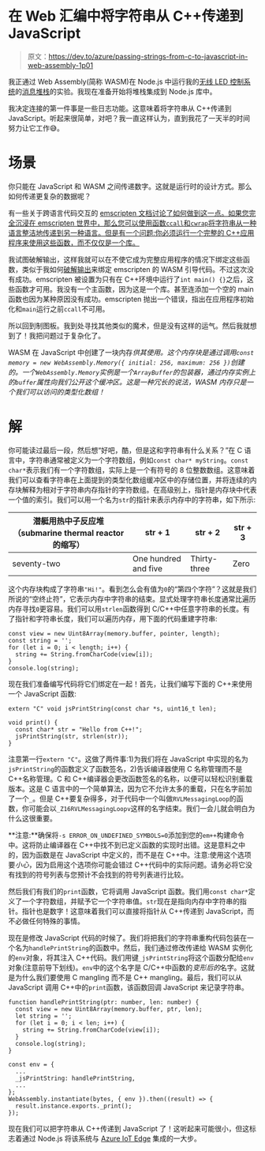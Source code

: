 # 在 Web 汇编中将字符串从 C++传递到 JavaScript

> 原文：<https://dev.to/azure/passing-strings-from-c-to-javascript-in-web-assembly-1p01>

我正通过 Web Assembly(简称 WASM)在 Node.js 中运行我的[无线 LED 控制系统](https://github.com/nebrius/raver-lights)的[消息堆栈](https://github.com/nebrius/RaverLightsMessaging)的实验。我现在准备开始将堆栈集成到 Node.js 库中。

我决定连接的第一件事是一些日志功能。这意味着将字符串从 C++传递到 JavaScript。听起来很简单，对吧？我一直这样认为，直到我花了一天半的时间努力让它工作😅。

# 场景

你只能在 JavaScript 和 WASM 之间传递数字。这就是运行时的设计方式。那么如何传递更复杂的数据呢？

有一些关于跨语言代码交互的 [emscripten 文档讨论了如何做到这一点。如果您完全沉浸在 emscripten 世界中，那么您可以使用函数`ccall`和`cwrap`将字符串从一种语言整洁地传递到另一种语言。但是有一个问题:你必须运行一个完整的 C++应用程序来使用这些函数，而不仅仅是一个库。](https://emscripten.org/docs/porting/connecting_cpp_and_javascript/Interacting-with-code.html)

我试图破解输出，这样我就可以在不使它成为完整应用程序的情况下绑定这些函数，类似于我如何[破解输出](https://dev.to/azure/embedding-emscripten-in-a-nodejs-library-3hdm)来绑定 emscripten 的 WASM 引导代码。不过这次没有成功。emscripten 被设置为只有在 C++环境中运行了`int main() {}`之后，这些函数才可用。我没有一个主函数，因为这是一个库。甚至连添加一个空的 main 函数也因为某种原因没有成功。emscripten 抛出一个错误，指出在应用程序初始化和`main`运行之前`ccall`不可用。

所以回到制图板。我到处寻找其他类似的魔术，但是没有这样的运气。然后我就想到了！我把问题过于复杂化了。

WASM 在 JavaScript 中创建了一块内存*供其使用。这个内存块是通过调用`const memory = new WebAssembly.Memory({ initial: 256, maximum: 256 })`创建的。一个`WebAssembly.Memory`实例是一个`ArrayBuffer`的包装器，通过内存实例上的`buffer`属性向我们公开这个缓冲区。这是一种冗长的说法，WASM 内存只是一个我们可以访问的类型化数组！*

# 解

你可能读过最后一段，然后想“好吧，酷，但是这和字符串有什么关系？”在 C 语言中，字符串通常被定义为一个字符数组，例如`const char* myString`。`const char*`表示我们有一个字符数组，实际上是一个有符号的 8 位整数数组。这意味着我们可以查看字符串在上面提到的类型化数组缓冲区中的存储位置，并将连续的内存块解释为相对于字符串内存指针的字符数组。在高级别上，指针是内存块中代表一个值的索引。我们可以用一个名为`str`的指针来表示内存中的字符串，如下所示:

| 潜艇用热中子反应堆（submarine thermal reactor 的缩写） | str + 1 | str + 2 | str + 3 |
| --- | --- | --- | --- |
| seventy-two | One hundred and five | Thirty-three | Zero |

这个内存块构成了字符串`"Hi!"`。看到怎么会有值为`0`的“第四个字符”？这就是我们所说的“空终止符”，它表示内存中字符串的结束。显式处理字符串长度通常比遍历内存寻找`0`更容易。我们可以用`strlen`函数得到 C/C++中任意字符串的长度。有了指针和字符串长度，我们可以遍历内存，用下面的代码重建字符串:

```
const view = new Uint8Array(memory.buffer, pointer, length);
const string = '';
for (let i = 0; i < length; i++) {
  string += String.fromCharCode(view[i]);
}
console.log(string); 
```

现在我们准备编写代码将它们绑定在一起！首先，让我们编写下面的 C++来使用一个 JavaScript 函数:

```
extern "C" void jsPrintString(const char *s, uint16_t len);

void print() {
  const char* str = "Hello from C++!";
  jsPrintString(str, strlen(str));
} 
```

注意第一行`extern "C"`。这做了两件事:1)为我们将在 JavaScript 中实现的名为`jsPrintString`的函数定义了函数签名，2)告诉编译器使用 C 名称管理而不是 C++名称管理。C 和 C++编译器会更改函数签名的名称，以便可以轻松识别重载版本。这是 C 语言中的一个简单算法，因为它不允许太多的重载，只在名字前加了一个`_`。但是 C++要复杂得多，对于代码中一个叫做`RVLMessagingLoop`的函数，你可能会以`_Z16RVLMessagingLoopv`这样的名字结束。我们一会儿就会明白为什么这很重要。

**注意:**确保将`-s ERROR_ON_UNDEFINED_SYMBOLS=0`添加到您的`em++`构建命令中。这将防止编译器在 C++中找不到已定义函数的实现时出错。这是意料之中的，因为函数是在 JavaScript 中定义的，而不是在 C++中。注意:使用这个选项要*小心*，因为启用这个选项你可能会错过 C++代码中的实际问题。请务必将它没有找到的符号列表与您预计不会找到的符号列表进行比较。

然后我们有我们的`print`函数，它将调用 JavaScript 函数。我们用`const char*`定义了一个字符数组，并赋予它一个字符串值。`str`现在是指向内存中字符串的指针。指针也是数字！这意味着我们可以直接将指针从 C++传递到 JavaScript，而不必做任何特殊的事情。

现在是修改 JavaScript 代码的时候了。我们将把我们的字符串重构代码包装在一个名为`handlePrintString`的函数中。然后，我们通过修改传递给 WASM 实例化的`env`对象，将其注入 C++代码。我们用键`_jsPrintString`将这个函数分配给`env`对象(注意前导下划线)。`env`中的这个名字是 C/C++中函数的*变形后的*名字。这就是为什么我们要使用 C mangling 而不是 C++ mangling。最后，我们可以从 JavaScript 调用 C++中的`print`函数，该函数回调 JavaScript 来记录字符串。

```
function handlePrintString(ptr: number, len: number) {
  const view = new Uint8Array(memory.buffer, ptr, len);
  let string = '';
  for (let i = 0; i < len; i++) {
    string += String.fromCharCode(view[i]);
  }
  console.log(string);
}

const env = {
  ...
  _jsPrintString: handlePrintString,
  ...
};
WebAssembly.instantiate(bytes, { env }).then((result) => {
  result.instance.exports._print();
}); 
```

现在我们可以把字符串从 C++传递到 JavaScript 了！这听起来可能很小，但这标志着通过 Node.js 将该系统与 [Azure IoT Edge](https://docs.microsoft.com/en-us/azure/iot-edge/?WT.mc_id=devto-blog-brhugh) 集成的一大步。